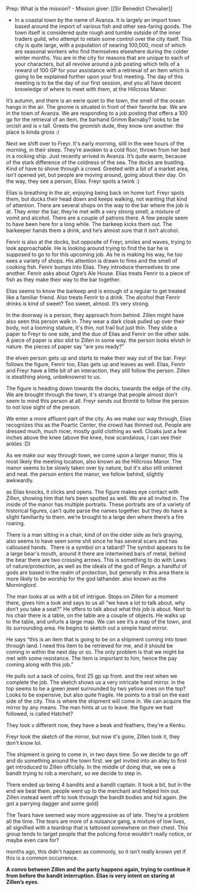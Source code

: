Prep: 
	What is the mission?
	- Mission giver: [[Sir Benedict Chevalier]]
- In a coastal town by the name of Avanza. It is largely an import town based around the import of various fish and other sea-faring goods. The town itself is considered quite rough and tumble outside of the inner traders guild, who attempt to retain some control over the city itself. This city is quite large, with a population of nearing 100,000, most of which are seasonal workers who find themselves elsewhere during the colder winter months. You are in the city for reasons that are unique to each of your characters, but all revolve around a job posting which tells of a reward of 100 GP for your assistance with a retrieval of an item which is going to be explained further upon your first meeting. The day of this meeting is to be the day of our first session, and you all have decent knowledge of where to meet with them, at the Hillcross Manor.

It’s autumn, and there is an eerie quiet to the town, the smell of the ocean hangs in the air. The gnome is situated in front of their favorite bar. We are in the town of Avanza. We are responding to a job posting that offers a 100 gp for the retrieval of an item. the barhand Grimm Barnaby? looks to be orcish and is v tall. Greets the gnomish dude, they know one another. the place is kinda gross :/

Next we shift over to Freyr. It's early morning, still in the wee hours of the morning, in their sleep. They’re awoken to a cold floor, thrown from her bed in a rocking ship. Just recently arrived in Avanza. It’s quite warm, because of the stark difference of the coldness of the sea. The docks are bustling. Kind of have to shove through a crowd. Greeted with a bit of a market area, isn’t opened yet, but people are moving around, going about their day. On the way, they see a person, Elias. Freyr spots a twink :) 

Elias is breathing in the air, enjoying being back on home turf. Freyr spots them, but ducks their head down and keeps walking, not wanting that kind of attention. There are several shops on the way to the bar where the job is at. They enter the bar, they’re met with a very strong smell, a mixture of vomit and alcohol. There are a couple of patrons there. A few people seem to have been here for a long while. The barkeep kicks them out. The barkeeper hands them a drink, and he’s almost sure that it isn’t alcohol. 

Fenrir is also at the docks, but opposite of Freyr, smiles and waves, trying to look approachable. He is looking around trying to find the bar he is supposed to go to for this upcoming job. As he is making his way, he too sees a variety of shops. His attention is drawn to fires and the smell of cooking fish. Fenrir bumps into Elias. They introduce themselves to one another. Fenrir asks about Ogre’s Ale House. Elias treats Fenrir to a piece of fish as they make their way to the bar together.

Elias seems to know the barkeep and is enough of a regular to get treated like a familiar friend. Also treats Fenrir to a drink. The alcohol that Fenrir drinks is kind of sweet? Too sweet, almost. It’s very strong. 

In the doorway is a person, they approach from behind. Zillen might have also seen this person walk in. They wear a dark cloak pulled up over their body, not a looming stature, it's thin, not frail but just thin. They slide a paper to Freyr to one side, and the duo of Elias and Fenrir on the other side. A piece of paper is also slid to Zillen in some way. the person looks elvish in nature. the pieces of paper say “are you ready?”

the elven person gets up and starts to make their way out of the bar. Freyr follows the figure, Fenrir too, Elias gets up and leaves as well. Elias, Fenrir and Freyr have a little bit of an interaction, they still follow the person. Zillen is stealthing along, unbeknownst to us. 

The figure is heading down towards the docks, towards the edge of the city. We are brought through the town, it's strange that people almost don't seem to mind this person at all. Freyr sends out Brontë to follow the person to not lose sight of the person. 

We enter a more affluent part of the city. As we make our way through, Elias recognizes this as the Poartic Center, the crowd has thinned out. People are dressed much, much nicer, mostly guild clothing as well. Cloaks just a few inches above the knee (above the knee, how scandalous, I can see their ankles :D)

As we make our way through town, we come upon a larger manor, this is most likely the meeting location, also known as the Hillcross Manor. The manor seems to be slowly taken over by nature, but it's also still ordered and neat. the person enters the manor, we follow behind, slightly awkwardly. 

as Elias knocks, it clicks and opens. The figure makes eye contact with Zillen, showing him that he’s been spotted as well. We are all invited in. The inside of the manor has multiple portraits. These portraits are of a variety of historical figures, can’t quite parse the names together. but they do have a slight familiarity to them. we’re brought to a large den where there’s a fire roaring.

There is a man sitting in a chair, kind of on the older side as he’s graying, also seems to have seen some shit since he has several scars and has calloused hands.  There is a symbol on a tabard? The symbol appears to be a large bear's mouth, around it there are intertwined bars of metal, behind the bear there are two crossing arrows. This is something to do with Laws of nature/protection, as well as the ideals of the god of Reign. a handful of gods are based in the realm of protection, but generally in this area there is more likely to be worship for the god lathander. also known as the Morninglord.

The man looks at us with a bit of intrigue. Stops on Zillen for a moment there, gives him a look and says to us all “we have a lot to talk about, why don’t you take a seat?” He offers to talk about what this job is about. Next to his chair there is a table, on the table are a couple of objects. He walks up to the table, and unfurls a large map. We can see it’s a map of the town, and its surrounding area. He begins to sketch out a simple hand mirror. 

He says “this is an item that is going to be on a shipment coming into town through land. I need this item to be retrieved for me, and it should be coming in within the next day or so. The only problem is that we might be met with some resistance. The item is important to him, hence the pay coming along with this job.”

He pulls out a sack of coins, first 25 gp up front. and the rest when we complete the job. The sketch shows us a very intricate hand mirror. in the top seems to be a green jewel surrounded by two yellow ones on the top? Looks to be expensive, but also quite fragile. He points to a trail on the east side of the city. This is where the shipment will come in. We can acquire the mirror by any means. The man hints at us to leave. the figure we had followed, is called Hatchet? 

They look v different now, they have a beak and feathers, they’re a Kenku. 

Freyr took the sketch of the mirror, but now it's gone, Zillen took it, they don't know lol. 

The shipment is going to come in, in two days time. So we decide to go off and do something around the town first. we get invited into an alley to first get introduced to Zillen officially. In the middle of doing that, we see a bandit trying to rob a merchant, so we decide to step in.

There ended up being 4 bandits and a bandit captain. It took a bit, but in the end we beat them. people went up to the merchant and helped him out. Zillen instead went off to look through the bandit bodies and hid again. [he got a parrying dagger and some gold] 

The Tears have seemed way more aggressive as of late. They’re a problem all the time. The tears are more of a nuisance gang, a mixture of low lives, all signified with a teardrop that is tattooed somewhere on their chest. This group tends to target people that the policing force wouldn't really notice, or maybe even care for?

months ago, this didn't happen as commonly, so it isn’t really known yet if this is a common occurrence.

**A convo between Zillen and the party happens again, trying to continue it from before the bandit interruption. Elias is very intent on staring at Zillen’s eyes.**


